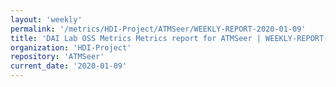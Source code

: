 ```yaml
---
layout: 'weekly'
permalink: '/metrics/HDI-Project/ATMSeer/WEEKLY-REPORT-2020-01-09'
title: 'DAI Lab OSS Metrics Metrics report for ATMSeer | WEEKLY-REPORT-2020-01-09'
organization: 'HDI-Project'
repository: 'ATMSeer'
current_date: '2020-01-09'
---
```

